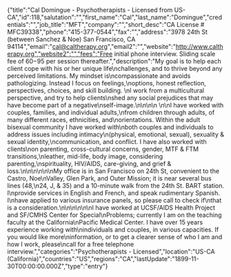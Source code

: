{"title":"Cal Domingue - Psychotherapists - Licensed from US-CA","id":118,"salutation":"","first_name":"Cal","last_name":"Domingue","credentials":"","job_title":"MFT","company":"","short_desc":"CA License # MFC39338","phone":"415-377-0544","fax":"","address":"3978 24th St (between Sanchez & Noe)   San Francisco, CA 94114","email":"cal@caltherapy.org","email2":"","website":"http://www.caltherapy.org","website2":"","fees":"Free initial phone interview. Sliding scale fee of $60-$95 per session thereafter.","description":"My goal is to help each client cope with his or her unique life\nchallenges, and to thrive beyond any perceived limitations. My mindset is\ncompassionate and avoids pathologizing. Instead I focus on feelings,\noptions, honest reflection, perspectives, choices, and skill building. \nI work from a multicultural perspective, and try to help clients\nshed any social prejudices that may have become part of a negative\nself-image.\n\n\n\n    \n\nI have worked with couples, families, and individual adults,\nfrom children through adults, of many different races, ethnicities, and\norientations. Within the adult bisexual community I have worked with\nboth couples and individuals to address issues including intimacy\n(physical, emotional, sexual), sexuality & sexual identity,\ncommunication, and conflict.   I have also worked with clients\non parenting, cross-cultural concerns, gender, MTF & FTM transitions,\nleather, mid-life, body image, considering parenting,\nspirituality, HIV/AIDS, care-giving, and grief & loss.\n\n\n\n\n\nMy office is in San Francisco on 24th St, convenient to the Castro, Noe\nValley, Glen Park, and Outer Mission; it is near several bus lines (48,\n24, J, & 35) and a 10-minute walk from the 24th St. BART station.  I\nprovide services in English and French, and speak rudimentary Spanish.  I\nhave applied to various insurance panels,  so please call to check if\nthat is a consideration.\n\n\n\n\n\nI have worked at UCSF/AIDS Health Project and SF/CMHS Center for Special\nProblems; currently I am on the teaching faculty at the California\nPacific Medical Center. I have over 15 years experience working with\nindividuals and couples, in various capacities. If you would like more\ninformation, or to get a clearer sense of who I am and how I work, please\ncall for a free telephone interview.","categories":"Psychotherapists - Licensed","location":"US-CA (California)","countries":"US","regions":"CA","lastUpdate":"1899-11-30T00:00:00.000Z","type":"entry"}
